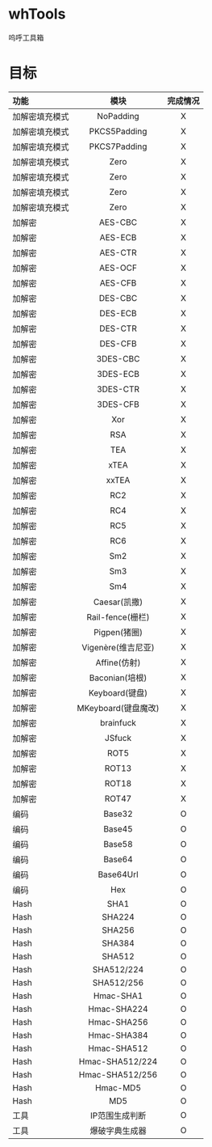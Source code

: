 # whTools
呜呼工具箱


# 目标

| 功能      |       模块        | 完成情况 |
|:--------|:---------------:|:----:|
| 加解密填充模式 |    NoPadding    |  X   |
| 加解密填充模式 |  PKCS5Padding   |  X   |
| 加解密填充模式 |  PKCS7Padding   |  X   |
| 加解密填充模式 |      Zero       |  X   |
| 加解密填充模式 |      Zero       |  X   |
| 加解密填充模式 |      Zero       |  X   |
| 加解密填充模式 |      Zero       |  X   |
| 加解密     |     AES-CBC     |  X   |
| 加解密     |     AES-ECB     |  X   |
| 加解密     |     AES-CTR     |  X   |
| 加解密     |     AES-OCF     |  X   |
| 加解密     |     AES-CFB     |  X   |
| 加解密     |     DES-CBC     |  X   |
| 加解密     |     DES-ECB     |  X   |
| 加解密     |     DES-CTR     |  X   |
| 加解密     |     DES-CFB     |  X   |
| 加解密     |    3DES-CBC     |  X   |
| 加解密     |    3DES-ECB     |  X   |
| 加解密     |    3DES-CTR     |  X   |
| 加解密     |    3DES-CFB     |  X   |
| 加解密     |       Xor       |  X   |
| 加解密     |       RSA       |  X   |
| 加解密     |       TEA       |  X   |
| 加解密     |      xTEA       |  X   |
| 加解密     |      xxTEA      |  X   |
| 加解密     |       RC2       |  X   |
| 加解密     |       RC4       |  X   |
| 加解密     |       RC5       |  X   |
| 加解密     |       RC6       |  X   |
| 加解密     |       Sm2       |  X   |
| 加解密     |       Sm3       |  X   |
| 加解密     |       Sm4       |  X   |
| 加解密     |   Caesar(凯撒)    |  X   |
| 加解密     | Rail-fence(栅栏)  |  X   |
| 加解密     |   Pigpen(猪圈)    |  X   |
| 加解密     | Vigenère(维吉尼亚)  |  X   |
| 加解密     |   Affine(仿射)    |  X   |
| 加解密     |  Baconian(培根)   |  X   |
| 加解密     |  Keyboard(键盘)   |  X   |
| 加解密     | MKeyboard(键盘魔改) |  X   |
| 加解密     |    brainfuck    |  X   |
| 加解密     |     JSfuck      |  X   |
| 加解密     |      ROT5       |  X   |
| 加解密     |      ROT13      |  X   |
| 加解密     |      ROT18      |  X   |
| 加解密     |      ROT47      |  X   |
| 编码      |     Base32      |  O   |
| 编码      |     Base45      |  O   |
| 编码      |     Base58      |  O   |
| 编码      |     Base64      |  O   |
| 编码      |    Base64Url    |  O   |
| 编码      |       Hex       |  O   |
| Hash    |      SHA1       |  O   |
| Hash    |     SHA224      |  O   |
| Hash    |     SHA256      |  O   |
| Hash    |     SHA384      |  O   |
| Hash    |     SHA512      |  O   |
| Hash    |   SHA512/224    |  O   |
| Hash    |   SHA512/256    |  O   |
| Hash    |    Hmac-SHA1    |  O   |
| Hash    |   Hmac-SHA224   |  O   |
| Hash    |   Hmac-SHA256   |  O   |
| Hash    |   Hmac-SHA384   |  O   |
| Hash    |   Hmac-SHA512   |  O   |
| Hash    | Hmac-SHA512/224 |  O   |
| Hash    | Hmac-SHA512/256 |  O   |
| Hash    |    Hmac-MD5     |  O   |
| Hash    |       MD5       |  O   |
| 工具      |    IP范围生成判断     |  O   |
| 工具      |     爆破字典生成器     |  O   |
